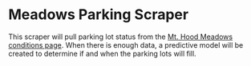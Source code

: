 # Meadows Parking Scraper

This scraper will pull parking lot status from the [Mt. Hood Meadows conditions page](https://www.skihood.com/en/the-mountain/conditions). When there is enough data, a predictive model will be created to determine if and when the parking lots will fill.
